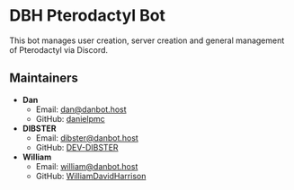 # DBH Pterodactyl Bot
This bot manages user creation, server creation and general management of Pterodactyl via Discord.

## Maintainers
- **Dan**
    - Email: dan@danbot.host
    - GitHub: [danielpmc](https://github.com/danielpmc)
- **DIBSTER**
    - Email: dibster@danbot.host
    - GitHub: [DEV-DIBSTER](https://github.com/DEV-DIBSTER)
- **William**
    - Email: william@danbot.host
    - GitHub: [WilliamDavidHarrison](https://github.com/WilliamDavidHarrison)
